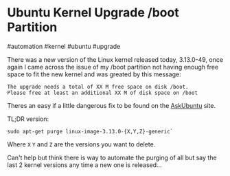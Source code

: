 # Ubuntu Kernel Upgrade /boot Partition

#automation
#kernel
#ubuntu
#upgrade

There was a new version of the Linux kernel released today, 3.13.0-49, once again I came across the issue of my /boot partition not having enough free space to fit the new kernel and was greated by this message:

    The upgrade needs a total of XX M free space on disk /boot.
    Please free at least an additional XX M of disk space on /boot

Theres an easy if a little dangerous fix to be found on the [AskUbuntu](http://askubuntu.com/questions/298487/not-enough-free-disk-space-when-upgrading) site.

TL;DR version:

    sudo apt-get purge linux-image-3.13.0-{X,Y,Z}-generic`

Where `X` `Y` and `Z` are the versions you want to delete.

Can't help but think there is way to automate the purging of all but say the last 2 kernel versions any time a new one is released...
